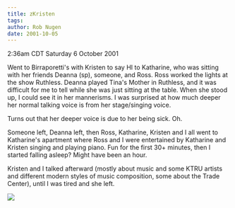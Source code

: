 ```yaml
---
title: zKristen
tags: 
author: Rob Nugen
date: 2001-10-05
---
```


<title></title>
<p class=date>2:36am CDT Saturday 6 October 2001</p>

<p>Went to Birraporetti's with Kristen to say HI to Katharine, who was
sitting with her friends Deanna (sp), someone, and Ross.  Ross worked
the lights at the show Ruthless.  Deanna played Tina's Mother in
Ruthless, and it was difficult for me to tell while she was just
sitting at the table.  When she stood up, I could see it in her
mannerisms.  I was surprised at how much deeper her normal talking
voice is from her stage/singing voice.</p>

<p>Turns out that her deeper voice is due to her being sick.  Oh.</p>

<p>Someone left, Deanna left, then Ross, Katharine, Kristen and I all
went to Katharine's apartment where Ross and I were entertained by
Katharine and Kristen singing and playing piano.  Fun for the first
30+ minutes, then I started falling asleep?  Might have been an
hour.</p>

<p>Kristen and I talked afterward (mostly about music and some KTRU
artists and different modern styles of music composition, some about
the Trade Center), until I was tired and she left.</p>

<p><img src='/images/rob/wL-ROB.gif'/></p>

